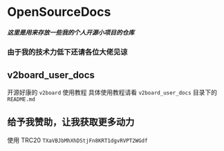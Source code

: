 # OpenSourceDocs

##### 这里是用来存放一些我的个人开源小项目的仓库
### 由于我的技术力低下还请各位大佬见谅


## v2board_user_docs
开源好康的 `v2board` 使用教程
具体使用教程请看 `v2board_user_docs` 目录下的 `README.md`


## 给予我赞助，让我获取更多动力
使用 TRC20 `TXaVBJbMhXhDStjFn8KRT1dgvRVPT2WGdf`
